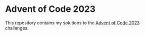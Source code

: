 # Advent of Code 2023

This repository contains my solutions to the [Advent of Code 2023](https://adventofcode.com/2023) challenges.
